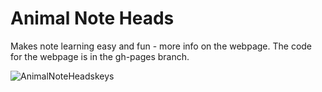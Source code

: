 # Animal Note Heads
Makes note learning easy and fun - more info on the webpage. The code for the webpage is in the gh-pages branch.

![AnimalNoteHeadskeys](https://raw.githubusercontent.com/andreaslarsen/animalnoteheads/gh-pages/assets/img/AnimalNoteHeadsKey.png)
